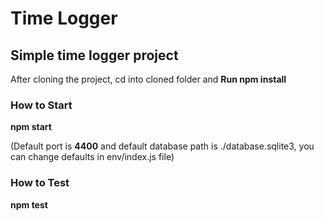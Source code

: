 # Time Logger
## Simple time logger project

After cloning the project, cd into cloned folder and **Run npm install**

### How to Start
**npm start**

(Default port is **4400** and default database path is ./database.sqlite3, you can change defaults in env/index.js file)

### How to Test
**npm test**

